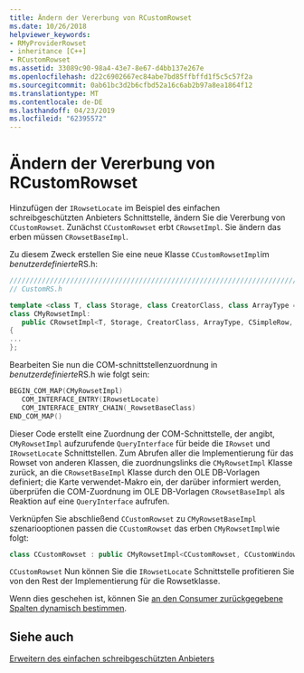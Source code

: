 ```yaml
---
title: Ändern der Vererbung von RCustomRowset
ms.date: 10/26/2018
helpviewer_keywords:
- RMyProviderRowset
- inheritance [C++]
- RCustomRowset
ms.assetid: 33089c90-98a4-43e7-8e67-d4bb137e267e
ms.openlocfilehash: d22c6902667ec84abe7bd85ffbffd1f5c5c57f2a
ms.sourcegitcommit: 0ab61bc3d2b6cfbd52a16c6ab2b97a8ea1864f12
ms.translationtype: MT
ms.contentlocale: de-DE
ms.lasthandoff: 04/23/2019
ms.locfileid: "62395572"
---
```

# <a name="modifying-the-inheritance-of-rcustomrowset"></a>Ändern der Vererbung von RCustomRowset

Hinzufügen der `IRowsetLocate` im Beispiel des einfachen schreibgeschützten Anbieters Schnittstelle, ändern Sie die Vererbung von `CCustomRowset`. Zunächst `CCustomRowset` erbt `CRowsetImpl`. Sie ändern das erben müssen `CRowsetBaseImpl`.

Zu diesem Zweck erstellen Sie eine neue Klasse `CCustomRowsetImpl`im *benutzerdefinierte*RS.h:

```cpp
////////////////////////////////////////////////////////////////////////
// CustomRS.h

template <class T, class Storage, class CreatorClass, class ArrayType = CAtlArray<Storage>>
class CMyRowsetImpl:
   public CRowsetImpl<T, Storage, CreatorClass, ArrayType, CSimpleRow, IRowsetLocateImpl< T, IRowsetLocate >>
{
...
};
```

Bearbeiten Sie nun die COM-schnittstellenzuordnung in *benutzerdefinierte*RS.h wie folgt sein:

```cpp
BEGIN_COM_MAP(CMyRowsetImpl)
   COM_INTERFACE_ENTRY(IRowsetLocate)
   COM_INTERFACE_ENTRY_CHAIN(_RowsetBaseClass)
END_COM_MAP()
```

Dieser Code erstellt eine Zuordnung der COM-Schnittstelle, der angibt, `CMyRowsetImpl` aufzurufende `QueryInterface` für beide die `IRowset` und `IRowsetLocate` Schnittstellen. Zum Abrufen aller die Implementierung für das Rowset von anderen Klassen, die zuordnungslinks die `CMyRowsetImpl` Klasse zurück, an die `CRowsetBaseImpl` Klasse durch den OLE DB-Vorlagen definiert; die Karte verwendet-Makro ein, der darüber informiert werden, überprüfen die COM-Zuordnung im OLE DB-Vorlagen `CRowsetBaseImpl` als Reaktion auf eine `QueryInterface` aufrufen.

Verknüpfen Sie abschließend `CCustomRowset` zu `CMyRowsetBaseImpl` szenariooptionen passen die `CCustomRowset` das erben `CMyRowsetImpl`wie folgt:

```cpp
class CCustomRowset : public CMyRowsetImpl<CCustomRowset, CCustomWindowsFile, CCustomCommand>
```

`CCustomRowset` Nun können Sie die `IRowsetLocate` Schnittstelle profitieren Sie von den Rest der Implementierung für die Rowsetklasse.

Wenn dies geschehen ist, können Sie [an den Consumer zurückgegebene Spalten dynamisch bestimmen](../../data/oledb/dynamically-determining-columns-returned-to-the-consumer.md).

## <a name="see-also"></a>Siehe auch

[Erweitern des einfachen schreibgeschützten Anbieters](../../data/oledb/enhancing-the-simple-read-only-provider.md)<br/>

